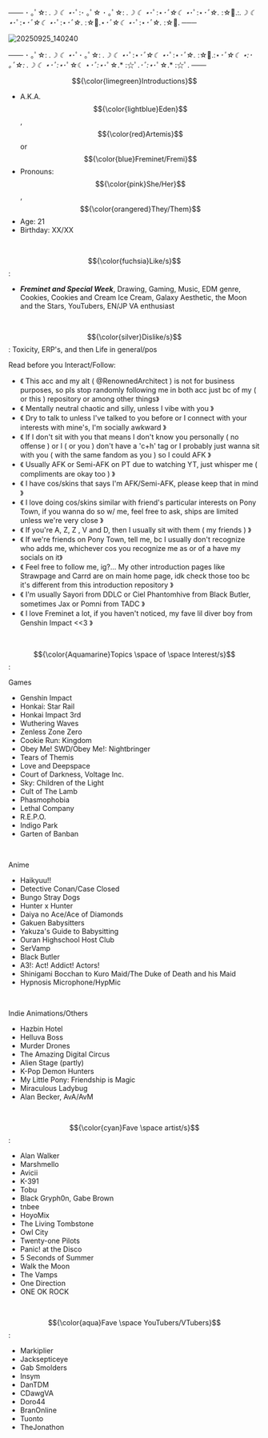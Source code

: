    ─── ･ ｡ﾟ☆: *.☽ ☾ ⋆*･ﾟ:･ ｡ﾟ☆ ･ ｡ﾟ☆: *.☽ ☾ ⋆*･ﾟ:⋆*･ﾟ☆☾ ⋆*･ﾟ:⋆*･ﾟ☆.* :☆ﾟ.:*.☽ ☾ ⋆*･ﾟ:⋆*･ﾟ☆☾ ⋆*･ﾟ:⋆*･ﾟ☆.* :☆ﾟ.⋆*･ﾟ☆☾ ⋆*･ﾟ:⋆*･ﾟ☆.* :☆ﾟ. ───

![20250925_140240](https://github.com/user-attachments/assets/a49c8073-d814-44bd-84a5-09ab8c5128ac)


   ─── ･ ｡ﾟ☆: *.☽ ☾ ⋆*･ﾟ･ ｡ﾟ☆: *.☽ ☾ ⋆*･ﾟ:⋆*･ﾟ☆☾ ⋆*･ﾟ:⋆*･ﾟ☆.* :☆ﾟ.:⋆*･ﾟ☆☾ ⋆:･ ｡ﾟ☆: *.☽ ☾ ⋆*･ﾟ:⋆*･ﾟ☆☾ ⋆*･ﾟ:⋆*･ﾟ☆.* :☆ﾟ.*･ﾟ:⋆*･ﾟ☆.* :☆ﾟ. ───



$${\color{limegreen}Introductions}$$
 
- A.K.A. $${\color{lightblue}Eden}$$, $${\color{red}Artemis}$$ or $${\color{blue}Freminet/Fremi}$$
- Pronouns: $${\color{pink}She/Her}$$, $${\color{orangered}They/Them}$$
- Age: 21
- Birthday: XX/XX
 <br/>
 
$${\color{fuchsia}Like/s}$$:
- ***Freminet and Special Week***, Drawing, Gaming, Music, EDM genre, Cookies, Cookies and Cream Ice Cream, Galaxy Aesthetic, the Moon and the Stars, YouTubers, EN/JP VA enthusiast
<br/>

$${\color{silver}Dislike/s}$$: 
Toxicity, ERP's, and then Life in general/pos
<br/>

Read before you Interact/Follow:
- 《 This acc and my alt ( @RenownedArchitect ) is not for business purposes, so pls stop randomly following me in both acc just bc of my ( or this  ) repository or among other things》
- 《 Mentally neutral chaotic and silly, unless I vibe with you 》
- 《 Dry to talk to unless I've talked to you before or I connect with your interests with mine's, I'm socially awkward 》
- 《 If I don't sit with you that means I don't know you personally ( no offense ) or I ( or you ) don't have a 'c+h' tag or I probably just wanna sit with you ( with the same fandom as you ) so I could AFK 》
- 《 Usually AFK or Semi-AFK on PT due to watching YT, just whisper me ( compliments are okay too ) 》
- 《 I have cos/skins that says I'm AFK/Semi-AFK, please keep that in mind 》
- 《 I love doing cos/skins similar with friend's particular interests on Pony Town, if you wanna do so w/ me, feel free to ask, ships are limited unless we're very close 》
- 《 If you're A, Z, Z , V and D, then I usually sit with them ( my friends ) 》
- 《 If we're friends on Pony Town, tell me, bc I usually don't recognize who adds me, whichever cos you recognize me as or of a have my socials on it》
- 《 Feel free to follow me, ig?... My other introduction pages like Strawpage and Carrd are on main home page, idk check those too bc it's different from this introduction repository 》
- 《 I'm usually Sayori from DDLC or Ciel Phantomhive from Black Butler, sometimes Jax or Pomni from TADC 》
- 《 I love Freminet a lot, if you haven't noticed, my fave lil diver boy from Genshin Impact <<3 》
</br>


$${\color{Aquamarine}Topics \space of \space Interest/s}$$:

Games
- Genshin Impact
- Honkai: Star Rail
- Honkai Impact 3rd 
- Wuthering Waves 
- Zenless Zone Zero
- Cookie Run: Kingdom
- Obey Me! SWD/Obey Me!: Nightbringer
- Tears of Themis
- Love and Deepspace
- Court of Darkness, Voltage Inc.
- Sky: Children of the Light 
- Cult of The Lamb
- Phasmophobia
- Lethal Company
- R.E.P.O.
- Indigo Park
- Garten of Banban
<br/>

Anime 
- Haikyuu!!
- Detective Conan/Case Closed
- Bungo Stray Dogs
- Hunter x Hunter
- Daiya no Ace/Ace of Diamonds
- Gakuen Babysitters
- Yakuza's Guide to Babysitting
- Ouran Highschool Host Club
- SerVamp
- Black Butler
- A3!: Act! Addict! Actors!
- Shinigami Bocchan to Kuro Maid/The Duke of Death and his Maid
- Hypnosis Microphone/HypMic
<br/>

Indie Animations/Others
- Hazbin Hotel
- Helluva Boss
- Murder Drones
- The Amazing Digital Circus
- Alien Stage (partly)
- K-Pop Demon Hunters
- My Little Pony: Friendship is Magic
- Miraculous Ladybug
- Alan Becker, AvA/AvM
<br/>


$${\color{cyan}Fave \space artist/s}$$:
- Alan Walker
- Marshmello
- Avicii
- K-391
- Tobu
- Black Gryph0n, Gabe Brown
- tnbee
- HoyoMix
- The Living Tombstone
- Owl City
- Twenty-one Pilots
- Panic! at the Disco
- 5 Seconds of Summer
- Walk the Moon
- The Vamps
- One Direction
- ONE OK ROCK
<br/>


$${\color{aqua}Fave \space YouTubers/VTubers}$$:
- Markiplier
- Jacksepticeye
- Gab Smolders
- Insym
- DanTDM
- CDawgVA
- Doro44
- BranOnline
- Tuonto
- TheJonathon 
<br/>
